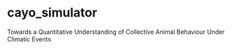 # cayo_simulator
Towards a Quantitative Understanding of Collective Animal Behaviour Under Climatic Events
